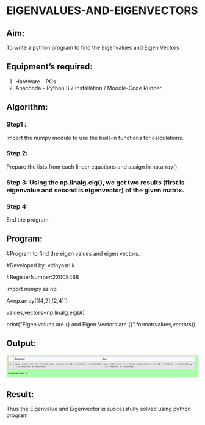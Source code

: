 # EIGENVALUES-AND-EIGENVECTORS
## Aim:
To write a python program to find the Eigenvalues and Eigen Vectors
## Equipment’s required:
1. 	Hardware – PCs
2. 	Anaconda – Python 3.7 Installation / Moodle-Code Runner
## Algorithm:
### Step1 : 
Import the numpy module to use the built-in functions for calculations.
### Step 2: 
Prepare the lists from each linear equations and assign in np.array()

### Step 3: Using the np.linalg.eig(),  we get two results (first is eigenvalue and second is eigenvector) of the given matrix.
### Step 4: 
End the program.

## Program:
#Program to find the eigen values and eigen vectors.

#Developed by: vidhyasri.k

#RegisterNumber:22008468

import numpy as np

A=np.array([[4,2],[2,4]])

values,vectors=np.linalg.eig(A)

print("Eigen values are {} and Eigen Vectors are {}".format(values,vectors))

## Output:

![eigen.png](./eigen.png)
## Result:
Thus the Eigenvalue and Eigenvector is successfully solved using python program
